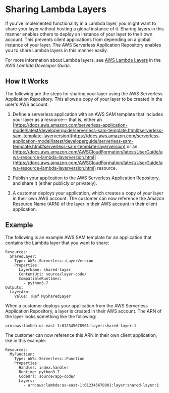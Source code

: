 # Sharing Lambda Layers<a name="sharing-lambda-layers"></a>

If you've implemented functionality in a Lambda layer, you might want to share your layer without hosting a global instance of it\. Sharing layers in this manner enables others to deploy an instance of your layer to their own account\. This prevents client applications from depending on a global instance of your layer\. The AWS Serverless Application Repository enables you to share Lambda layers in this manner easily\.

For more information about Lambda layers, see [AWS Lambda Layers](https://docs.aws.amazon.com/lambda/latest/dg/configuration-layers.html) in the *AWS Lambda Developer Guide*\.

## How It Works<a name="sharing-lambda-layers-how-it-works"></a>

The following are the steps for sharing your layer using the AWS Serverless Application Repository\. This allows a copy of your layer to be created in the user's AWS account\.

1. Define a serverless application with an AWS SAM template that includes your layer as a resource— that is, either an [https://docs.aws.amazon.com/serverless-application-model/latest/developerguide/serverless-sam-template.html#serverless-sam-template-layerversion](https://docs.aws.amazon.com/serverless-application-model/latest/developerguide/serverless-sam-template.html#serverless-sam-template-layerversion) or an [https://docs.aws.amazon.com/AWSCloudFormation/latest/UserGuide/aws-resource-lambda-layerversion.html](https://docs.aws.amazon.com/AWSCloudFormation/latest/UserGuide/aws-resource-lambda-layerversion.html) resource\.

1. Publish your application to the AWS Serverless Application Repository, and share it \(either publicly or privately\)\.

1. A customer deploys your application, which creates a copy of your layer in their own AWS account\. The customer can now reference the Amazon Resource Name \(ARN\) of the layer in their AWS account in their client application\.

## Example<a name="sharing-layers-example"></a>

The following is an example AWS SAM template for an application that contains the Lambda layer that you want to share:

```
Resources:
  SharedLayer:
    Type: AWS::Serverless::LayerVersion
    Properties:
      LayerName: shared-layer
      ContentUri: source/layer-code/
      CompatibleRuntimes:
        - python3.7
Outputs:
  LayerArn:
    Value: !Ref MySharedLayer
```

When a customer deploys your application from the AWS Serverless Application Repository, a layer is created in their AWS account\. The ARN of the layer looks something like the following:

`arn:aws:lambda:us-east-1:012345678901:layer:shared-layer:1`

The customer can now reference this ARN in their own client application, like in this example:

```
Resources:
  MyFunction:
    Type: AWS::Serverless::Function
    Properties:
      Handler: index.handler
      Runtime: python3.7
      CodeUrl: source/app-code/
      Layers:
        - arn:aws:lambda:us-east-1:012345678901:layer:shared-layer:1
```